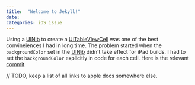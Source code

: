 ```yaml
---
title:  "Welcome to Jekyll!"
date: 
categories: iOS issue
---
```

Using a [UINib]() to create a [UITableViewCell]() was one of the best convineiences I had in long time. The problem started when the `backgroundColor` set in the [UINib]() didn't take effect for iPad builds.
I had to set the `backgroundColor` explicitly in code for each cell.
Here is the relevant [commit](http://something.com).

// TODO, keep a list of all links to apple docs somewhere else.

